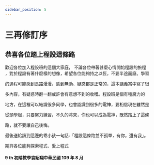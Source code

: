 ```yaml
---
sidebar_position: 5
---
```


# 三再修訂序
## 恭喜各位踏上程設這條路
歡迎各位加入程設班的這個大家庭， 不論各位帶著甚麼心情開始程設的旅程  
，對於程設有著什麼樣的想像，希望各位能夠持之以恆，不要半途而廢。學習

的過程可能感到長路漫漫，感到無助、疑惑都是正常的，這本講義當中寫了很

多內容，有疑惑時翻一翻或許會有意想不到的收穫。程設班是個有種魔力的

地方，在這裡可以結識很多同學，也會認識到很多的電神，要相信現在雖然是

從頭學起，只要努力練習，不久的將來，你也可以成為電神，既然踏上了這條

路，就不要讓自己後悔。

最後送給讀到這邊的乖小孩一句話:「程設這條路並不孤單，有你，還有我」。

期許各位能夠探索程式、愛上程式

#### 9 th 初階教學袁紹翔中華民國 109 年 8 月